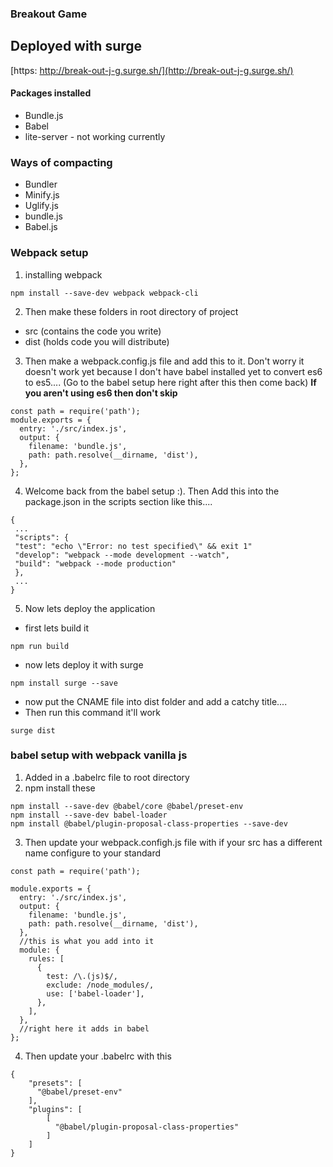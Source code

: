 ### Breakout Game

## Deployed with surge

[https: http://break-out-j-g.surge.sh/](http://break-out-j-g.surge.sh/)

#### Packages installed
* Bundle.js
* Babel
* lite-server - not working currently

### Ways of compacting
* Bundler
* Minify.js
* Uglify.js
* bundle.js
* Babel.js

### Webpack setup

1. installing webpack

```
npm install --save-dev webpack webpack-cli
```

2. Then make these folders in root directory of project

* src (contains the code you write)
* dist (holds code you will distribute)

3. Then make a webpack.config.js file and add this to it. Don't worry it doesn't work yet because I don't have babel installed yet to convert es6 to es5.... (Go to the babel setup here right after this then come back) <strong>If you aren't using es6 then don't skip</strong>

```
const path = require('path');
module.exports = {
  entry: './src/index.js',
  output: {
    filename: 'bundle.js',
    path: path.resolve(__dirname, 'dist'),
  },
};
```

4. Welcome back from the babel setup :). Then Add this into the package.json in the scripts section like this....

```
{
 ...
 "scripts": {
 "test": "echo \"Error: no test specified\" && exit 1"
 "develop": "webpack --mode development --watch",
 "build": "webpack --mode production"
 },
 ...
}
```

5. Now lets deploy the application

* first lets build it
```
npm run build
```
* now lets deploy it with surge
```
npm install surge --save
```
* now put the CNAME file into dist folder and add a catchy title....
* Then run this command it'll work

```
surge dist
```

### babel setup with webpack vanilla js

1. Added in a .babelrc file to root directory
2. npm install these

```
npm install --save-dev @babel/core @babel/preset-env 
npm install --save-dev babel-loader
npm install @babel/plugin-proposal-class-properties --save-dev
```
3. Then update your webpack.configh.js file with if your src has a different name configure to your standard

```
const path = require('path');

module.exports = {
  entry: './src/index.js',
  output: {
    filename: 'bundle.js',
    path: path.resolve(__dirname, 'dist'),
  },
  //this is what you add into it
  module: {
    rules: [
      {
        test: /\.(js)$/,
        exclude: /node_modules/,
        use: ['babel-loader'],
      },
    ],
  },
  //right here it adds in babel
};
```

4. Then update your .babelrc with this 

```
{
    "presets": [
      "@babel/preset-env"
    ],
    "plugins": [
        [
          "@babel/plugin-proposal-class-properties"
        ]
    ]
}
```
